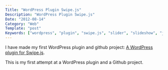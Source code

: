 ```yaml
---
Title: "WordPress Plugin Swipe.js"
Description: "WordPress Plugin Swipe.js"
Date: "2012-08-14"
Category: "Web"
Template: "post"
Keywords: ["wordpress", "plugin", "swipe.js", "slider", "slideshow", "javascript"]
---
```


I have made my first WordPress plugin and github project: [A WordPress plugin for Swipe.js](https://github.com/james2doyle/Swipe.js-WordPress-Plugin "WordPress Plugin: SwipeJS").

This is my first attempt at a WordPress plugin and a Github project.

